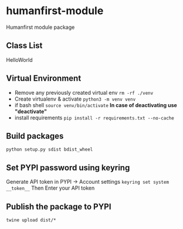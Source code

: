# humanfirst-module
Humanfirst module package

## Class List
HelloWorld

## Virtual Environment
* Remove any previously created virtual env `rm -rf ./venv`
* Create virtualenv & activate `python3 -m venv venv` 
* if bash shell `source venv/bin/activate` **In case of deactivating use "deactivate"**
* install requirements  `pip install -r requirements.txt --no-cache`

## Build packages
`python setup.py sdist bdist_wheel`

## Set PYPI password using keyring
Generate API token in PYPI -> Account settings
`keyring set system __token__`
Then Enter your API token

## Publish the package to PYPI
`twine upload dist/*`